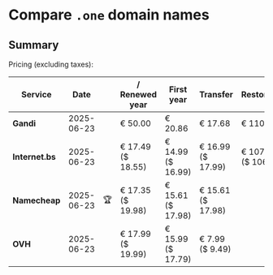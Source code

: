 # Compare `.one` domain names

## Summary

Pricing (excluding taxes):

| Service | Date |  | / Renewed year | First year | Transfer | Restoration |
|--|--|--|--|--|--|--|
| **Gandi** | 2025-06-23 |  | € 50.00 | € 20.86 | € 17.68 | € 110.64 |
| **Internet.bs** | 2025-06-23 |  | € 17.49<br>($ 18.55) | € 14.99<br>($ 16.99) | € 16.99<br>($ 17.99) | € 107.95<br>($ 106.49) |
| **Namecheap** | 2025-06-23 | 🏆 | € 17.35<br>($ 19.98) | € 15.61<br>($ 17.98) | € 15.61<br>($ 17.98) |  |
| **OVH** | 2025-06-23 |  | € 17.99<br>($ 19.99) | € 15.99<br>($ 17.79) | € 7.99<br>($ 9.49) |  |
